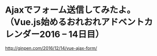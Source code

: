 # Ajaxでフォーム送信してみたよ。（Vue.js始めるおれおれアドベントカレンダー2016 – 14日目）

http://ginpen.com/2016/12/14/vue-ajax-form/
